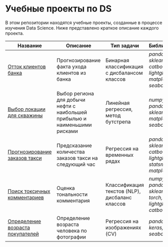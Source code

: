 # Учебные проекты по DS
В этом репозитории находятся учебные проекты, созданные в процессе изучения Data Science. Ниже представлено краткое описание каждого проекта.

|Название|Описание|Тип задачи|Библиотеки|
|-|-|-|-|
[Отток клиентов банка](bank_churn/)|Прогнозирование факта ухода клиентов из банка|Бинарная классификация с дисбалансом классов|*pandas, sklearn, catboost, lightgbm, matplotlib, seaborn*|
[Выбор локации для скважины](well_location/)|Выбор региона для добычи нефти с наибольшей прибылью и наименьшими рисками|Линейная регрессия, метод бутстрепа|*numpy, pandas, sklearn, matplotlib, seaborn*|
[Прогнозирование заказов такси](taxi/)|Предсказание количества заказов такси на следующий час|Регрессия на временных рядах|*pandas, sklearn, catboost, lightgbm, statsmodels, matplotlib*
[Поиск токсичных комментариев](toxic_comments/)|Оценка тональности комментария|Классификация текстов (NLP), дисбаланс классов|*numpy, pandas, sklearn, torch, lightgbm, catboost*
[Определение возраста покупателей](customers_age/)|Определение возраста человека по фотографии|Регрессия на изображениях (CV)|*pandas, keras, seaborn*